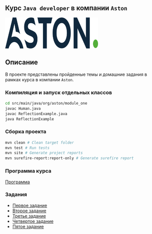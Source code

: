 ## Курс `Java developer` в компании `Aston`

<img src="images/aston_logo.png" width="300" height="100">

## Описание

В проекте представлены пройденные темы  и 
домашние задания в рамках курса 
в компании `Aston`.

### Компиляция и запуск отдельных классов

```bash
cd src/main/java/org/aston/module_one
javac Human.java
javac ReflectionExample.java
java ReflectionExample
```

### Сборка проекта
```bash
mvn clean # Clean target folder 
mvn test # Run tests
mvn site # Generate project reports
mvn surefire-report:report-only # Generate surefire report
```

### Программа курса

[Программа](descriptions/programm_of_course.md)

### Задания

- [Первое задание](descriptions/task_1.md)
- [Второе задание](descriptions/task_2.md)
- [Третье задание](descriptions/task_3.md)
- [Четвертое задание](descriptions/task_4.md)
- [Пятое задание](descriptions/task_5.md)